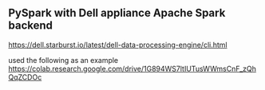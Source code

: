 ## PySpark with Dell appliance Apache Spark backend

https://dell.starburst.io/latest/dell-data-processing-engine/cli.html

used the following as an example
https://colab.research.google.com/drive/1G894WS7ltIUTusWWmsCnF_zQhQqZCDOc


